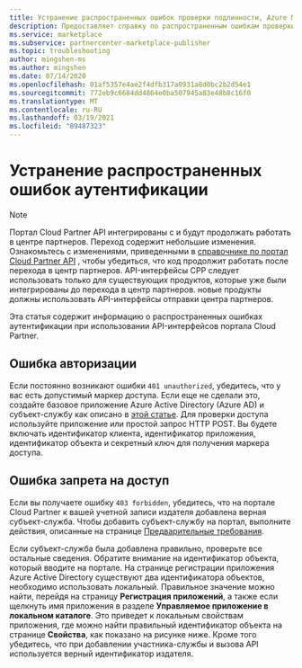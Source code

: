 ```yaml
---
title: Устранение распространенных ошибок проверки подлинности, Azure Marketplace
description: Предоставляет справку по распространенным ошибкам проверки подлинности при использовании Портал Cloud Partner API в Azure Marketplace.
ms.service: marketplace
ms.subservice: partnercenter-marketplace-publisher
ms.topic: troubleshooting
author: mingshen-ms
ms.author: mingshen
ms.date: 07/14/2020
ms.openlocfilehash: 01af5357e4ae2f4dfb317a0931a8d0bc2b2d54e1
ms.sourcegitcommit: 772eb9c6684dd4864e0ba507945a83e48b8c16f0
ms.translationtype: MT
ms.contentlocale: ru-RU
ms.lasthandoff: 03/19/2021
ms.locfileid: "89487323"
---
```

# <a name="troubleshooting-common-authentication-errors"></a>Устранение распространенных ошибок аутентификации

> [!NOTE]
> Портал Cloud Partner API интегрированы с и будут продолжать работать в центре партнеров. Переход содержит небольшие изменения. Ознакомьтесь с изменениями, приведенными в [справочнике по портал Cloud Partner API](./cloud-partner-portal-api-overview.md) , чтобы убедиться, что код продолжит работать после перехода в центр партнеров. API-интерфейсы CPP следует использовать только для существующих продуктов, которые уже были интегрированы до перехода в центр партнеров. новые продукты должны использовать API-интерфейсы отправки центра партнеров.

Эта статья содержит информацию о распространенных ошибках аутентификации при использовании API-интерфейсов портала Cloud Partner.

## <a name="unauthorized-error"></a>Ошибка авторизации

Если постоянно возникают ошибки `401 unauthorized`, убедитесь, что у вас есть допустимый маркер доступа.  Если еще не сделали это, создайте базовое приложение Azure Active Directory (Azure AD) и субъект-службу как описано в [этой статье](../active-directory/develop/howto-create-service-principal-portal.md). Для проверки доступа используйте приложение или простой запрос HTTP POST.  Вы будете включать идентификатор клиента, идентификатор приложения, идентификатор объекта и секретный ключ для получения маркера доступа.

## <a name="forbidden-error"></a>Ошибка запрета на доступ

Если вы получаете ошибку `403 forbidden`, убедитесь, что на портале Cloud Partner к вашей учетной записи издателя добавлена верная субъект-служба. Чтобы добавить субъект-службу на портал, выполните действия, описанные на странице [Предварительные требования](./cloud-partner-portal-api-prerequisites.md).

Если субъект-служба была добавлена правильно, проверьте все остальные сведения. Обратите внимание на идентификатор объекта, который вводите на портале. На странице регистрации приложения Azure Active Directory существуют два идентификатора объектов, необходимо использовать локальный. Правильное значение можно найти, перейдя на страницу **Регистрация приложений**, а также если щелкнуть имя приложения в разделе **Управляемое приложение в локальном каталоге**. Это приведет к локальным свойствам приложения, где можно найти правильный идентификатор объекта на странице **Свойства**, как показано на рисунке ниже. Кроме того убедитесь, что при добавлении участника-службы и вызова API используется верный идентификатор издателя.
